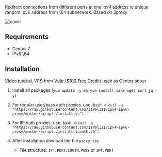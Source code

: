 Redirect connections from different ports at one ipv4 address to unique random ipv6 address from \64 subnetwork. Based on 3proxy

![cover](cover.svg)

## Requirements
- Centos 7
- IPv6 \64

## Installation
[Video tutorial](https://youtu.be/EKBJHSTmT4w), VPS from [Vultr ($100 Free Credit)](https://www.vultr.com/?ref=8519302-6G) used as Centos setup

1. Install all packages (`yum update -y && yum install make wget curl jq -y`)
2. For regular user/pass auth proxies, use: `bash <(curl -s "https://raw.githubusercontent.com/IIPoliII/ipv4-ipv6-proxy/master/scripts/install.sh")`
3. For IP-Auth proxies, use: `bash <(curl -s "https://raw.githubusercontent.com/IIPoliII/ipv4-ipv6-proxy/master/scripts/install-ipauth.sh")`

1. After installation dowload the file `proxy.zip`
   * File structure: `IP4:PORT:LOGIN:PASS` or `IP4:PORT`
